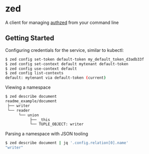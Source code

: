 # zed

A client for managing [authzed] from your command line

[authzed]: https://authzed.com

## Getting Started

Configuring credentials for the service, similar to kubectl:

```sh 
$ zed config set-token default-token my_default_token_d3adb33f
$ zed config set-context default mytenant default-token
$ zed config use-context default
$ zed config list-contexts
default: mytenant via default-token (current)
```

Viewing a namespace

```sh
$ zed describe document
readme_example/document
 ├── writer
 └── reader
      └── union
           ├── _this
           └── TUPLE_OBJECT: writer
```

Parsing a namespace with JSON tooling

```sh
$ zed describe document | jq '.config.relation[0].name'
"writer"
```
